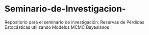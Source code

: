 # Seminario-de-Investigacion-
Repositorio para el seminario de investigación:
Reservas de Pérdidas Estocásticas utilizando Modelos MCMC Bayesianos